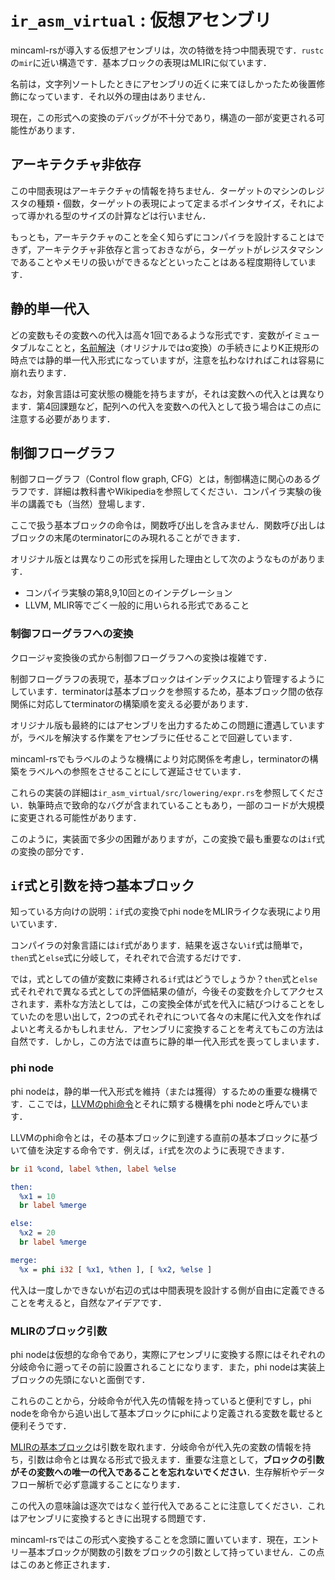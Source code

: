 # `ir_asm_virtual` : 仮想アセンブリ


mincaml-rsが導入する仮想アセンブリは，次の特徴を持つ中間表現です．`rustc`の`mir`に近い構造です．基本ブロックの表現はMLIRに似ています．

<!-- toc -->

名前は，文字列ソートしたときにアセンブリの近くに来てほしかったため後置修飾になっています．それ以外の理由はありません．

現在，この形式への変換のデバッグが不十分であり，構造の一部が変更される可能性があります．

## アーキテクチャ非依存

この中間表現はアーキテクチャの情報を持ちません．ターゲットのマシンのレジスタの種類・個数，ターゲットの表現によって定まるポインタサイズ，それによって導かれる型のサイズの計算などは行いません．

もっとも，アーキテクチャのことを全く知らずにコンパイラを設計することはできず，アーキテクチャ非依存と言っておきながら，ターゲットがレジスタマシンであることやメモリの扱いができるなどといったことはある程度期待しています．

## 静的単一代入

どの変数もその変数への代入は高々1回であるような形式です．変数がイミュータブルなことと，[名前解決](./typing.md)（オリジナルではα変換）の手続きによりK正規形の時点では静的単一代入形式になっていますが，注意を払わなければこれは容易に崩れ去ります．

なお，対象言語は可変状態の機能を持ちますが，それは変数への代入とは異なります．第4回課題など，配列への代入を変数への代入として扱う場合はこの点に注意する必要があります．

## 制御フローグラフ

制御フローグラフ（Control flow graph, CFG）とは，制御構造に関心のあるグラフです．詳細は教科書やWikipediaを参照してください．コンパイラ実験の後半の講義でも（当然）登場します．

ここで扱う基本ブロックの命令は，関数呼び出しを含みません．関数呼び出しはブロックの末尾のterminatorにのみ現れることができます．

オリジナル版とは異なりこの形式を採用した理由として次のようなものがあります．

- コンパイラ実験の第8,9,10回とのインテグレーション
- LLVM, MLIR等でごく一般的に用いられる形式であること

### 制御フローグラフへの変換

クロージャ変換後の式から制御フローグラフへの変換は複雑です．

制御フローグラフの表現で，基本ブロックはインデックスにより管理するようにしています．terminatorは基本ブロックを参照するため，基本ブロック間の依存関係に対応してterminatorの構築順を変える必要があります．

オリジナル版も最終的にはアセンブリを出力するためこの問題に遭遇していますが，ラベルを解決する作業をアセンブラに任せることで回避しています．

mincaml-rsでもラベルのような機構により対応関係を考慮し，terminatorの構築をラベルへの参照をさせることにして遅延させています．

これらの実装の詳細は`ir_asm_virtual/src/lowering/expr.rs`を参照してください．執筆時点で致命的なバグが含まれていることもあり，一部のコードが大規模に変更される可能性があります．

このように，実装面で多少の困難がありますが，この変換で最も重要なのは`if`式の変換の部分です．

## `if`式と引数を持つ基本ブロック

知っている方向けの説明：`if`式の変換でphi nodeをMLIRライクな表現により用いています．

コンパイラの対象言語には`if`式があります．結果を返さない`if`式は簡単で，`then`式と`else`式に分岐して，それぞれで合流するだけです．

では，式としての値が変数に束縛される`if`式はどうでしょうか？`then`式と`else`式それぞれで異なる式としての評価結果の値が，今後その変数を介してアクセスされます．素朴な方法としては，この変換全体が式を代入に結びつけることをしていたのを思い出して，2つの式それぞれについて各々の末尾に代入文を作ればよいと考えるかもしれません．アセンブリに変換することを考えてもこの方法は自然です．しかし，この方法では直ちに静的単一代入形式を喪ってしまいます．

### phi node

phi nodeは，静的単一代入形式を維持（または獲得）するための重要な機構です．ここでは，[LLVMのphi命令](https://llvm.org/docs/LangRef.html#i-phi)とそれに類する機構をphi nodeと呼んでいます．

LLVMのphi命令とは，その基本ブロックに到達する直前の基本ブロックに基づいて値を決定する命令です．例えば，`if`式を次のように表現できます．

```llvm
br i1 %cond, label %then, label %else

then:
  %x1 = 10
  br label %merge

else:
  %x2 = 20
  br label %merge

merge:
  %x = phi i32 [ %x1, %then ], [ %x2, %else ]
```

代入は一度しかできないが右辺の式は中間表現を設計する側が自由に定義できることを考えると，自然なアイデアです．

### MLIRのブロック引数

phi nodeは仮想的な命令であり，実際にアセンブリに変換する際にはそれぞれの分岐命令に遡ってその前に設置されることになります．また，phi nodeは実装上ブロックの先頭にないと面倒です．

これらのことから，分岐命令が代入先の情報を持っていると便利ですし，phi nodeを命令から追い出して基本ブロックにphiにより定義される変数を載せると便利そうです．

[MLIRの基本ブロック](https://mlir.llvm.org/docs/LangRef/#blocks)は引数を取れます．分岐命令が代入先の変数の情報を持ち，引数は命令とは異なる形式で扱えます．重要な注意として，**ブロックの引数がその変数への唯一の代入であることを忘れないでください**．生存解析やデータフロー解析で必ず意識することになります．

この代入の意味論は逐次ではなく並行代入であることに注意してください．これはアセンブリに変換するときに出現する問題です．

mincaml-rsではこの形式へ変換することを念頭に置いています．現在，エントリー基本ブロックが関数の引数をブロックの引数として持っていません．この点はこのあと修正されます．
